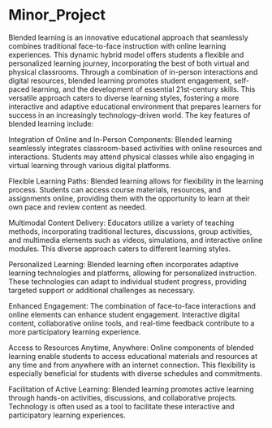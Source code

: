 # Minor_Project
 Blended learning is an innovative educational approach that seamlessly combines traditional face-to-face instruction with online learning experiences. This dynamic hybrid model offers students a flexible and personalized learning journey, incorporating the best of both virtual and physical classrooms. Through a combination of in-person interactions and digital resources, blended learning promotes student engagement, self-paced learning, and the development of essential 21st-century skills. This versatile approach caters to diverse learning styles, fostering a more interactive and adaptive educational environment that prepares learners for success in an increasingly technology-driven world.
The key features of blended learning include:

Integration of Online and In-Person Components: Blended learning seamlessly integrates classroom-based activities with online resources and interactions. Students may attend physical classes while also engaging in virtual learning through various digital platforms.

Flexible Learning Paths: Blended learning allows for flexibility in the learning process. Students can access course materials, resources, and assignments online, providing them with the opportunity to learn at their own pace and review content as needed.

Multimodal Content Delivery: Educators utilize a variety of teaching methods, incorporating traditional lectures, discussions, group activities, and multimedia elements such as videos, simulations, and interactive online modules. This diverse approach caters to different learning styles.

Personalized Learning: Blended learning often incorporates adaptive learning technologies and platforms, allowing for personalized instruction. These technologies can adapt to individual student progress, providing targeted support or additional challenges as necessary.

Enhanced Engagement: The combination of face-to-face interactions and online elements can enhance student engagement. Interactive digital content, collaborative online tools, and real-time feedback contribute to a more participatory learning experience.

Access to Resources Anytime, Anywhere: Online components of blended learning enable students to access educational materials and resources at any time and from anywhere with an internet connection. This flexibility is especially beneficial for students with diverse schedules and commitments.

Facilitation of Active Learning: Blended learning promotes active learning through hands-on activities, discussions, and collaborative projects. Technology is often used as a tool to facilitate these interactive and participatory learning experiences.
